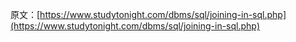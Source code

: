原文：[https://www.studytonight.com/dbms/sql/joining-in-sql.php](https://www.studytonight.com/dbms/sql/joining-in-sql.php)